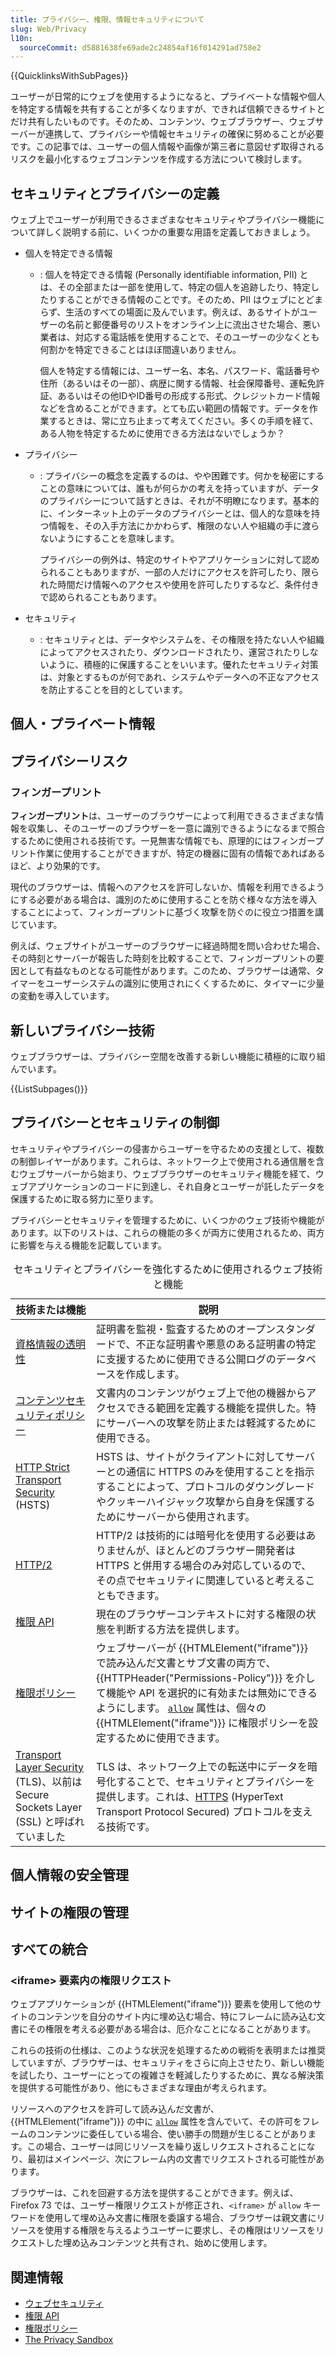 ```yaml
---
title: プライバシー、権限、情報セキュリティについて
slug: Web/Privacy
l10n:
  sourceCommit: d5881638fe69ade2c24854af16f014291ad758e2
---
```


{{QuicklinksWithSubPages}}

ユーザーが日常的にウェブを使用するようになると、プライベートな情報や個人を特定する情報を共有することが多くなりますが、できれば信頼できるサイトとだけ共有したいものです。そのため、コンテンツ、ウェブブラウザー、ウェブサーバーが連携して、プライバシーや情報セキュリティの確保に努めることが必要です。この記事では、ユーザーの個人情報や画像が第三者に意図せず取得されるリスクを最小化するウェブコンテンツを作成する方法について検討します。

## セキュリティとプライバシーの定義

ウェブ上でユーザーが利用できるさまざまなセキュリティやプライバシー機能について詳しく説明する前に、いくつかの重要な用語を定義しておきましょう。

- 個人を特定できる情報

  - : 個人を特定できる情報 (Personally identifiable information, PII) とは、その全部または一部を使用して、特定の個人を追跡したり、特定したりすることができる情報のことです。そのため、PII はウェブにとどまらず、生活のすべての場面に及んでいます。例えば、あるサイトがユーザーの名前と郵便番号のリストをオンライン上に流出させた場合、悪い業者は、対応する電話帳を使用することで、そのユーザーの少なくとも何割かを特定できることはほぼ間違いありません。

    個人を特定する情報には、ユーザー名、本名、パスワード、電話番号や住所（あるいはその一部）、病歴に関する情報、社会保障番号、運転免許証、あるいはその他IDやID番号の形成する形式、クレジットカード情報などを含めることができます。とても広い範囲の情報です。データを作業するときは、常に立ち止まって考えてください。多くの手順を経て、ある人物を特定するために使用できる方法はないでしょうか？

- プライバシー

  - : プライバシーの概念を定義するのは、やや困難です。何かを秘密にすることの意味については、誰もが何らかの考えを持っていますが、データのプライバシーについて話すときは、それが不明瞭になります。基本的に、インターネット上のデータのプライバシーとは、個人的な意味を持つ情報を、その入手方法にかかわらず、権限のない人や組織の手に渡らないようにすることを意味します。

    プライバシーの例外は、特定のサイトやアプリケーションに対して認められることもありますが、一部の人だけにアクセスを許可したり、限られた時間だけ情報へのアクセスや使用を許可したりするなど、条件付きで認められることもあります。

- セキュリティ
  - : セキュリティとは、データやシステムを、その権限を持たない人や組織によってアクセスされたり、ダウンロードされたり、運営されたりしないように、積極的に保護することをいいます。優れたセキュリティ対策は、対象とするものが何であれ、システムやデータへの不正なアクセスを防止することを目的としています。

## 個人・プライベート情報

<!--what kind of information is private or personal?-->

## プライバシーリスク

<!--what are ways personal information can be gotten by third parties?-->

### フィンガープリント

**フィンガープリント**は、ユーザーのブラウザーによって利用できるさまざまな情報を収集し、そのユーザーのブラウザーを一意に識別できるようになるまで照合するために使用される技術です。一見無害な情報でも、原理的にはフィンガープリント作業に使用することができますが、特定の機器に固有の情報であればあるほど、より効果的です。

現代のブラウザーは、情報へのアクセスを許可しないか、情報を利用できるようにする必要がある場合は、識別のために使用することを防ぐ様々な方法を導入することによって、フィンガープリントに基づく攻撃を防ぐのに役立つ措置を講じています。

例えば、ウェブサイトがユーザーのブラウザーに経過時間を問い合わせた場合、その時刻とサーバーが報告した時刻を比較することで、フィンガープリントの要因として有益なものとなる可能性があります。このため、ブラウザーは通常、タイマーをユーザーシステムの識別に使用されにくくするために、タイマーに少量の変動を導入しています。

## 新しいプライバシー技術

ウェブブラウザーは、プライバシー空間を改善する新しい機能に積極的に取り組んでいます。

{{ListSubpages()}}

## プライバシーとセキュリティの制御

セキュリティやプライバシーの侵害からユーザーを守るための支援として、複数の制御レイヤーがあります。これらは、ネットワーク上で使用される通信層を含むウェブサーバーから始まり、ウェブブラウザーのセキュリティ機能を経て、ウェブアプリケーションのコードに到達し、それ自身とユーザーが託したデータを保護するために取る努力に至ります。

プライバシーとセキュリティを管理するために、いくつかのウェブ技術や機能があります。以下のリストは、これらの機能の多くが両方に使用されるため、両方に影響を与える機能を記載しています。

<table class="standard-table" style="max-width: 42rem">
  <caption>
    セキュリティとプライバシーを強化するために使用されるウェブ技術と機能
  </caption>
  <thead>
    <tr>
      <th scope="col">技術または機能</th>
      <th scope="col">説明</th>
    </tr>
  </thead>
  <tbody>
    <tr>
      <td>
        <a href="/ja/docs/Web/Security/Certificate_Transparency">資格情報の透明性</a>
      </td>
      <td>
        証明書を監視・監査するためのオープンスタンダードで、不正な証明書や悪意のある証明書の特定に支援するために使用できる公開ログのデータベースを作成します。
      </td>
    </tr>
    <tr>
      <td><a href="/ja/docs/Web/HTTP/CSP">コンテンツセキュリティポリシー</a></td>
      <td>
        文書内のコンテンツがウェブ上で他の機器からアクセスできる範囲を定義する機能を提供した。特にサーバーへの攻撃を防止または軽減するために使用できる。
      </td>
    </tr>
    <tr>
      <td>
        <a href="/ja/docs/Web/HTTP/Headers/Strict-Transport-Security">HTTP Strict Transport Security</a> (HSTS)
      </td>
      <td>
        HSTS は、サイトがクライアントに対してサーバーとの通信に HTTPS のみを使用することを指示することによって、プロトコルのダウングレードやクッキーハイジャック攻撃から自身を保護するためにサーバーから使用されます。
      </td>
    </tr>
    <tr>
      <td><a href="/ja/docs/Glossary/HTTP_2">HTTP/2</a></td>
      <td>
        HTTP/2 は技術的には暗号化を使用する必要はありませんが、ほとんどのブラウザー開発者は HTTPS と併用する場合のみ対応しているので、その点でセキュリティに関連していると考えることもできます。
      </td>
    </tr>
    <tr>
      <td><a href="/ja/docs/Web/API/Permissions_API">権限 API</a></td>
      <td>
        現在のブラウザーコンテキストに対する権限の状態を判断する方法を提供します。
      </td>
    </tr>
    <tr>
      <td><a href="/ja/docs/Web/HTTP/Permissions_Policy">権限ポリシー</a></td>
      <td>
        ウェブサーバーが {{HTMLElement("iframe")}} で読み込んだ文書とサブ文書の両方で、{{HTTPHeader("Permissions-Policy")}} を介して機能や API を選択的に有効または無効にできるようにします。
        <a href="/ja/docs/Web/HTML/Element/iframe#allow"><code>allow</code></a> 属性は、個々の {{HTMLElement("iframe")}} に権限ポリシーを設定するために使用できます。
      </td>
    </tr>
    <tr>
      <td>
        <a href="/ja/docs/Web/Security/Transport_Layer_Security">Transport Layer Security</a>
        (TLS)、以前は Secure Sockets Layer (SSL) と呼ばれていました
      </td>
      <td>
        TLS は、ネットワーク上での転送中にデータを暗号化することで、セキュリティとプライバシーを提供します。これは、<a href="/ja/docs/Glossary/HTTPS">HTTPS</a> (HyperText Transport Protocol Secured) プロトコルを支える技術です。
      </td>
    </tr>
  </tbody>
</table>

## 個人情報の安全管理

## サイトの権限の管理

## すべての統合

<!--using Feature Policy with permissions and so forth; how to use them together, how they interact, etc.-->

### \<iframe> 要素内の権限リクエスト

ウェブアプリケーションが {{HTMLElement("iframe")}} 要素を使用して他のサイトのコンテンツを自分のサイト内に埋め込む場合、特にフレームに読み込む文書にその権限を考える必要がある場合は、厄介なことになることがあります。

これらの技術の仕様は、このような状況を処理するための戦術を表明または推奨していますが、ブラウザーは、セキュリティをさらに向上させたり、新しい機能を試したり、ユーザーにとっての複雑さを軽減したりするために、異なる解決策を提供する可能性があり、他にもさまざまな理由が考えられます。

<!-- allow attribute, feature policy, and permissions api stuff -->

リソースへのアクセスを許可して読み込んだ文書が、{{HTMLElement("iframe")}} の中に [`allow`](/ja/docs/Web/HTML/Element/iframe#allow) 属性を含んでいて、その許可をフレームのコンテンツに委任している場合、使い勝手の問題が生じることがあります。この場合、ユーザーは同じリソースを繰り返しリクエストされることになり、最初はメインページ、次にフレーム内の文書でリクエストされる可能性があります。

ブラウザーは、これを回避する方法を提供することができます。例えば、Firefox 73 では、ユーザー権限リクエストが修正され、`<iframe>` が `allow` キーワードを使用して埋め込み文書に権限を委譲する場合、ブラウザーは親文書にリソースを使用する権限を与えるようユーザーに要求し、その権限はリソースをリクエストした埋め込みコンテンツと共有され、始めに使用します。

<!-- diagram and/or code snippet to clarify things-->

## 関連情報

- [ウェブセキュリティ](/ja/docs/Web/Security)
- [権限 API](/ja/docs/Web/API/Permissions_API)
- [権限ポリシー](/ja/docs/Web/HTTP/Permissions_Policy)
- [The Privacy Sandbox](https://developer.google.com/privacy-sandbox?hl=ja)

